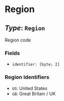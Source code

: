 # Region

## *Type*: `Region`

Region code

### Fields

 - `identifier: [byte; 2]`

### Region Identifiers

 - `US`: United States
 - `GB`: Great Britain / UK
